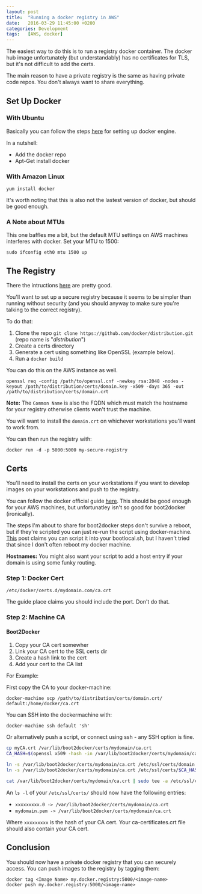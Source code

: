 ```yaml
---
layout:	post
title:	"Running a docker registry in AWS"
date:	2016-03-29 11:45:00 +0200
categories:	Development
tags:	[AWS, docker]
---
```


The easiest way to do this is to run a registry docker container. The docker hub image unfortunately (but understandably) has no certificates for TLS, but it's not difficult to add the certs.

The main reason to have a private registry is the same as having private code repos. You don't always want to share everything.

## Set Up Docker

### With Ubuntu

Basically you can follow the steps [here](https://docs.docker.com/engine/installation/linux/ubuntulinux/) for setting up docker engine.

In a nutshell:

- Add the docker repo
- Apt-Get install docker

### With Amazon Linux

`yum install docker`

It's worth noting that this is also not the lastest version of docker, but should be good enough. 

### A Note about MTUs

This one baffles me a bit, but the default MTU settings on AWS machines interferes with docker. Set your MTU to 1500:

`sudo ifconfig eth0 mtu 1500 up` 
 
## The Registry

There the intructions [here](https://github.com/docker/distribution/blob/master/docs/deploying.md)
are pretty good.

You'll want to set up a secure registry because it seems to be simpler than running without security (and you should anyway to make sure you're talking to the correct registry).

To do that:

1. Clone the repo `git clone https://github.com/docker/distribution.git` (repo name is "*distribution*")
2. Create a certs directory
3. Generate a cert using something like OpenSSL (example below).
4. Run a `docker build`

You can do this on the AWS instance as well. 

```
openssl req -config /path/to/openssl.cnf -newkey rsa:2048 -nodes -keyout /path/to/distribution/certs/domain.key -x509 -days 365 -out /path/to/distribution/certs/domain.crt
```
**Note:** The `Common Name` is also the FQDN which must match the hostname for your registry otherwise clients won't trust the machine. 

You will want to install the `domain.crt` on whichever workstations you'll want to work from.

You can then run the registry with:

```
docker run -d -p 5000:5000 my-secure-registry
```

## Certs

You'll need to install the certs on your workstations if you want to develop images on your workstations and push to the registry.

You can follow the docker official guide [here](https://docs.docker.com/registry/insecure/#docker-still-complains-about-the-certificate-when-using-authentication). This should be good enough for your AWS machines, but unfortunatley isn't so good for boot2docker (ironically).

The steps I'm about to share for boot2docker steps don't survive a reboot, but if they're scripted you can just re-run the script using docker-machine. [This](https://github.com/boot2docker/boot2docker/issues/347) post claims you can script it into your bootlocal.sh, but I haven't tried that since I don't often reboot my docker machine.

**Hostnames:** You might also want your script to add a host entry if your domain is using some funky routing.  
 

### Step 1: Docker Cert

`/etc/docker/certs.d/mydomain.com/ca.crt`

The guide place claims you should include the port. Don't do that.

### Step 2: Machine CA

#### Boot2Docker
1. Copy your CA cert somewher
2. Link your CA cert to the SSL certs dir
3. Create a hash link to the cert
4. Add your cert to the CA list

For Example:

First copy the CA to your docker-machine:

```
docker-machine scp /path/to/distribution/certs/domain.crt/ default:/home/docker/ca.crt
```

You can SSH into the dockermachine with:

```
docker-machine ssh default 'sh'
```

Or alternatively push a script, or connect using ssh - any SSH option is fine. 

```sh
cp myCA.crt /var/lib/boot2docker/certs/mydomain/ca.crt
CA_HASH=$(openssl x509 -hash -in /var/lib/boot2docker/certs/mydomain/ca.crt | head -n 1)

ln -s /var/lib/boot2docker/certs/mydomain/ca.crt /etc/ssl/certs/domain.pem
ln -s /var/lib/boot2docker/certs/mydomain/ca.crt /etc/ssl/certs/$CA_HASH.0

cat /var/lib/boot2docker/certs/mydomain/ca.crt | sudo tee -a /etc/ssl/certs/ca-certificates.crt
```


An `ls -l` of your `/etc/ssl/certs/` should now have the following entries:

-  `xxxxxxxxx.0 -> /var/lib/boot2docker/certs/mydomain/ca.crt`
-  `mydomain.pem -> /var/lib/boot2docker/certs/mydomain/ca.crt`

Where `xxxxxxxxx` is the hash of your CA cert. Your ca-certificates.crt file should also contain your CA cert.


## Conclusion

You should now have a private docker registry that you can securely access. You can push images to the registry by tagging them:

```
docker tag <Image Name> my.docker.registry:5000/<image-name>
docker push my.docker.registry:5000/<image-name>
```